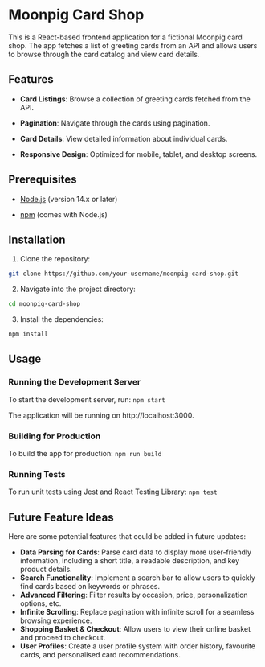 # Moonpig Card Shop

This is a React-based frontend application for a fictional Moonpig card shop. The app fetches a list of greeting cards from an API and allows users to browse through the card catalog and view card details.

## Features

- **Card Listings**: Browse a collection of greeting cards fetched from the API.

- **Pagination**: Navigate through the cards using pagination.

- **Card Details**: View detailed information about individual cards.

- **Responsive Design**: Optimized for mobile, tablet, and desktop screens.

## Prerequisites

- [Node.js](https://nodejs.org/) (version 14.x or later)

- [npm](https://www.npmjs.com/) (comes with Node.js)

## Installation

1. Clone the repository:

```bash
git clone https://github.com/your-username/moonpig-card-shop.git
```

2. Navigate into the project directory:

```bash
cd moonpig-card-shop
```

3. Install the dependencies:

```bash
npm install
```

## Usage

### Running the Development Server

To start the development server, run:
`npm start`

The application will be running on http://localhost:3000.

### Building for Production

To build the app for production:
`npm run build`

### Running Tests

To run unit tests using Jest and React Testing Library:
`npm test`

## Future Feature Ideas

Here are some potential features that could be added in future updates:

- **Data Parsing for Cards**: Parse card data to display more user-friendly information, including a short title, a readable description, and key product details.
- **Search Functionality**: Implement a search bar to allow users to quickly find cards based on keywords or phrases.
- **Advanced Filtering**: Filter results by occasion, price, personalization options, etc.
- **Infinite Scrolling**: Replace pagination with infinite scroll for a seamless browsing experience.
- **Shopping Basket & Checkout**: Allow users to view their online basket and proceed to checkout.
- **User Profiles**: Create a user profile system with order history, favourite cards, and personalised card recommendations.
